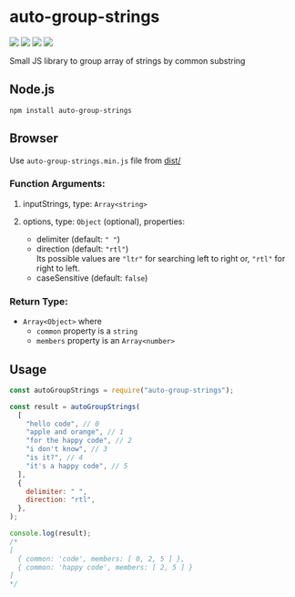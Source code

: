 # auto-group-strings

[![](https://github.com/arafathusayn/auto-group-strings-js/workflows/test/badge.svg)](https://github.com/arafathusayn/auto-group-strings-js/actions?query=workflow%3Atest) [![](https://img.shields.io/codecov/c/github/arafathusayn/auto-group-strings-js/master)](https://codecov.io/github/arafathusayn/auto-group-strings-js?branch=master) [![](https://badge.fury.io/js/auto-group-strings.svg)](https://www.npmjs.com/package/auto-group-strings) [![](https://snyk.io/test/github/arafathusayn/auto-group-strings-js/badge.svg)](https://snyk.io/test/github/arafathusayn/auto-group-strings-js) 

Small JS library to group array of strings by common substring

## Node.js

`npm install auto-group-strings`

## Browser

Use `auto-group-strings.min.js` file from [dist/](dist/)

### Function Arguments:

1. inputStrings, type: `Array<string>`

2. options, type: `Object` (optional), properties:
    - delimiter (default: `" "`)
    - direction (default: `"rtl"`)
      <br>
      Its possible values are `"ltr"` for searching left to right or, `"rtl"` for right to left.
    - caseSensitive (default: `false`)

### Return Type:

- `Array<Object>` where
    - `common` property is a `string`
    - `members` property is an `Array<number>`

## Usage

```js
const autoGroupStrings = require("auto-group-strings");

const result = autoGroupStrings(
  [
    "hello code", // 0
    "apple and orange", // 1
    "for the happy code", // 2
    "i don't know", // 3
    "is it?", // 4
    "it's a happy code", // 5
  ],
  {
    delimiter: " ",
    direction: "rtl",
  },
);

console.log(result);
/*
[
  { common: 'code', members: [ 0, 2, 5 ] },
  { common: 'happy code', members: [ 2, 5 ] }
]
*/
```
